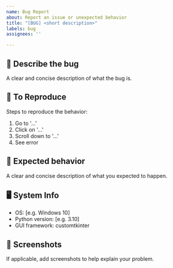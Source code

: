 ```yaml
---
name: Bug Report
about: Report an issue or unexpected behavior
title: "[BUG] <short description>"
labels: bug
assignees: ''

---
```


## 🐞 Describe the bug
A clear and concise description of what the bug is.

## 🔁 To Reproduce
Steps to reproduce the behavior:
1. Go to '...'
2. Click on '...'
3. Scroll down to '...'
4. See error

## 🧠 Expected behavior
A clear and concise description of what you expected to happen.

## 🖥️ System Info
- OS: [e.g. Windows 10]
- Python version: [e.g. 3.10]
- GUI framework: customtkinter

## 📸 Screenshots
If applicable, add screenshots to help explain your problem.
